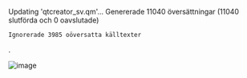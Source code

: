 
Updating 'qtcreator_sv.qm'...
    Genererade 11040 översättningar (11040 slutförda och 0 oavslutade)
    
    Ignorerade 3985 oöversatta källtexter

.

![image](https://github.com/user-attachments/assets/7d0fe944-7cec-46df-97f4-69c592842a91)
